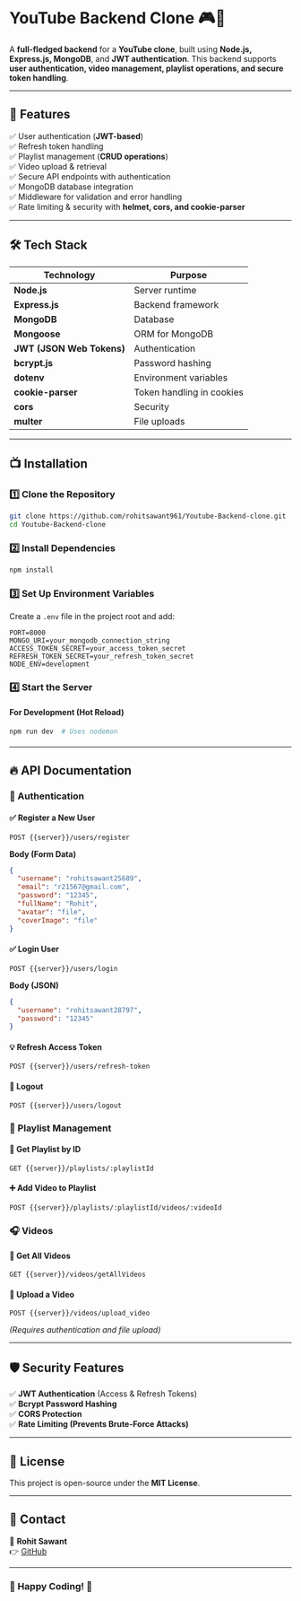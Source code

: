 # **YouTube Backend Clone 🎮🚀**

A **full-fledged backend** for a **YouTube clone**, built using **Node.js, Express.js, MongoDB**, and **JWT authentication**. This backend supports **user authentication, video management, playlist operations, and secure token handling**.

---

## **📌 Features**

✅ User authentication (**JWT-based**)\
✅ Refresh token handling\
✅ Playlist management (**CRUD operations**)\
✅ Video upload & retrieval\
✅ Secure API endpoints with authentication\
✅ MongoDB database integration\
✅ Middleware for validation and error handling\
✅ Rate limiting & security with **helmet, cors, and cookie-parser**

---

## **🛠️ Tech Stack**

| Technology                | Purpose                   |
| ------------------------- | ------------------------- |
| **Node.js**               | Server runtime            |
| **Express.js**            | Backend framework         |
| **MongoDB**               | Database                  |
| **Mongoose**              | ORM for MongoDB           |
| **JWT (JSON Web Tokens)** | Authentication            |
| **bcrypt.js**             | Password hashing          |
| **dotenv**                | Environment variables     |
| **cookie-parser**         | Token handling in cookies |
| **cors**                  | Security                  |
| **multer**                | File uploads              |

---

## **📺 Installation**

### **1️⃣ Clone the Repository**

```sh
git clone https://github.com/rohitsawant961/Youtube-Backend-clone.git
cd Youtube-Backend-clone
```

### **2️⃣ Install Dependencies**

```sh
npm install
```

### **3️⃣ Set Up Environment Variables**

Create a `.env` file in the project root and add:

```env
PORT=8000
MONGO_URI=your_mongodb_connection_string
ACCESS_TOKEN_SECRET=your_access_token_secret
REFRESH_TOKEN_SECRET=your_refresh_token_secret
NODE_ENV=development
```

### **4️⃣ Start the Server**

#### **For Development (Hot Reload)**

```sh
npm run dev  # Uses nodemon
```

####

---

## **🔥 API Documentation**

### **📇 Authentication**

#### ✅ Register a New User

```http
POST {{server}}/users/register
```

**Body (Form Data)**

```json
{
  "username": "rohitsawant25689",
  "email": "r21567@gmail.com",
  "password": "12345",
  "fullName": "Rohit",
  "avatar": "file",
  "coverImage": "file"
}
```

#### ✅ Login User

```http
POST {{server}}/users/login
```

**Body (JSON)**

```json
{
  "username": "rohitsawant28797",
  "password": "12345"
}
```

#### 💡 **Refresh Access Token**

```http
POST {{server}}/users/refresh-token
```

#### 🚪 **Logout**

```http
POST {{server}}/users/logout
```

### **🎥 Playlist Management**

#### 📌 **Get Playlist by ID**

```http
GET {{server}}/playlists/:playlistId
```

#### ➕ **Add Video to Playlist**

```http
POST {{server}}/playlists/:playlistId/videos/:videoId
```

### **🎧 Videos**

#### 🎥 **Get All Videos**

```http
GET {{server}}/videos/getAllVideos
```

#### 💄 **Upload a Video**

```http
POST {{server}}/videos/upload_video
```

*(Requires authentication and file upload)*

---

## **🛡 Security Features**

✅ **JWT Authentication** (Access & Refresh Tokens)\
✅ **Bcrypt Password Hashing**\
✅ **CORS Protection**\
✅ **Rate Limiting (Prevents Brute-Force Attacks)**

---

## **🌟 License**

This project is open-source under the **MIT License**.

---

## **👤 Contact**

👤 **Rohit Sawant**\
👉 [GitHub](https://github.com/rohitsawant961)

---

### **🚀 Happy Coding!** 🎉

